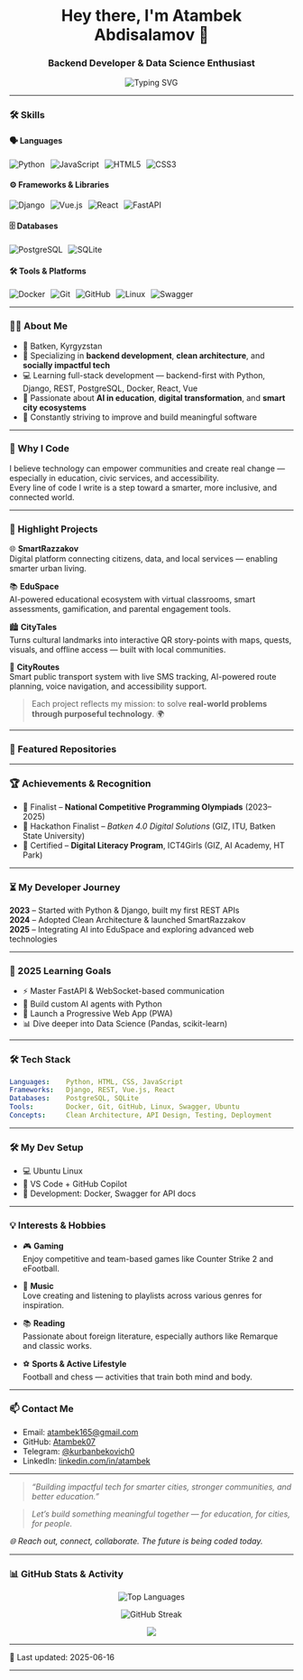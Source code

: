 <h1 align="center">Hey there, I'm Atambek Abdisalamov 👋</h1>
<h3 align="center">Backend Developer & Data Science Enthusiast</h3>

<p align="center">
  <img src="https://readme-typing-svg.demolab.com?font=Fira+Code&pause=1000&color=00F796&center=true&vCenter=true&width=435&lines=Backend+Developer;AI+in+Education+Enthusiast;Smart+City+Builder;Learning+Fast+%26+Dreaming+Big" alt="Typing SVG" />
</p>

---

### 🛠️ Skills

#### 🗣️ Languages
<div style="display:flex; flex-wrap: wrap; gap: 10px;">
  <img src="https://img.shields.io/badge/-Python-3776AB?style=flat&logo=python&logoColor=white" alt="Python" />
  <img src="https://img.shields.io/badge/-JavaScript-F7DF1E?style=flat&logo=javascript&logoColor=black" alt="JavaScript" />
  <img src="https://img.shields.io/badge/-HTML5-E34F26?style=flat&logo=html5&logoColor=white" alt="HTML5" />
  <img src="https://img.shields.io/badge/-CSS3-1572B6?style=flat&logo=css3&logoColor=white" alt="CSS3" />
</div>

#### ⚙️ Frameworks & Libraries
<div style="display:flex; flex-wrap: wrap; gap: 10px;">
  <img src="https://img.shields.io/badge/-Django-092E20?style=flat&logo=django&logoColor=white" alt="Django" />
  <img src="https://img.shields.io/badge/-Vue.js-4FC08D?style=flat&logo=vue.js&logoColor=white" alt="Vue.js" />
  <img src="https://img.shields.io/badge/-React-61DAFB?style=flat&logo=react&logoColor=black" alt="React" />
  <img src="https://img.shields.io/badge/-FastAPI-009688?style=flat&logo=fastapi&logoColor=white" alt="FastAPI" />
</div>

#### 🗄️ Databases
<div style="display:flex; flex-wrap: wrap; gap: 10px;">
  <img src="https://img.shields.io/badge/-PostgreSQL-4169E1?style=flat&logo=postgresql&logoColor=white" alt="PostgreSQL" />
  <img src="https://img.shields.io/badge/-SQLite-003B57?style=flat&logo=sqlite&logoColor=white" alt="SQLite" />
</div>

#### 🛠️ Tools & Platforms
<div style="display:flex; flex-wrap: wrap; gap: 10px;">
  <img src="https://img.shields.io/badge/-Docker-2496ED?style=flat&logo=docker&logoColor=white" alt="Docker" />
  <img src="https://img.shields.io/badge/-Git-F05032?style=flat&logo=git&logoColor=white" alt="Git" />
  <img src="https://img.shields.io/badge/-GitHub-181717?style=flat&logo=github&logoColor=white" alt="GitHub" />
  <img src="https://img.shields.io/badge/-Linux-FCC624?style=flat&logo=linux&logoColor=black" alt="Linux" />
  <img src="https://img.shields.io/badge/-Swagger-85EA2D?style=flat&logo=swagger&logoColor=black" alt="Swagger" />
</div>



---

### 👨‍💻 About Me
- 📍 Batken, Kyrgyzstan
- 🔧 Specializing in **backend development**, **clean architecture**, and **socially impactful tech**
- 💻 Learning full-stack development — backend-first with Python, Django, REST, PostgreSQL, Docker, React, Vue
- 🤖 Passionate about **AI in education**, **digital transformation**, and **smart city ecosystems**
- 🚀 Constantly striving to improve and build meaningful software

---

### 🌱 Why I Code
I believe technology can empower communities and create real change — especially in education, civic services, and accessibility.  
Every line of code I write is a step toward a smarter, more inclusive, and connected world.

---

### 🚀 Highlight Projects

🌐 **SmartRazzakov**  
Digital platform connecting citizens, data, and local services — enabling smarter urban living.

📚 **EduSpace**  
AI-powered educational ecosystem with virtual classrooms, smart assessments, gamification, and parental engagement tools.

🏙 **CityTales**  
Turns cultural landmarks into interactive QR story-points with maps, quests, visuals, and offline access — built with local communities.

🚌 **CityRoutes**  
Smart public transport system with live SMS tracking, AI-powered route planning, voice navigation, and accessibility support.

> Each project reflects my mission: to solve **real-world problems through purposeful technology**. 🌍

---

### 📌 Featured Repositories

<!-- FEATURED_REPOS:START -->
<!-- FEATURED_REPOS:END -->

---

### 🏆 Achievements & Recognition

- 🥈 Finalist – **National Competitive Programming Olympiads** (2023–2025)
- 🥉 Hackathon Finalist – *Batken 4.0 Digital Solutions* (GIZ, ITU, Batken State University)
- 📜 Certified – **Digital Literacy Program**, ICT4Girls (GIZ, AI Academy, HT Park)

---

### ⏳ My Developer Journey

**2023** – Started with Python & Django, built my first REST APIs  
**2024** – Adopted Clean Architecture & launched SmartRazzakov  
**2025** – Integrating AI into EduSpace and exploring advanced web technologies

---

### 🎯 2025 Learning Goals

- ⚡ Master FastAPI & WebSocket-based communication
- 🧠 Build custom AI agents with Python
- 📱 Launch a Progressive Web App (PWA)
- 📊 Dive deeper into Data Science (Pandas, scikit-learn)

---

### 🛠️ Tech Stack

```yaml
Languages:    Python, HTML, CSS, JavaScript
Frameworks:   Django, REST, Vue.js, React
Databases:    PostgreSQL, SQLite
Tools:        Docker, Git, GitHub, Linux, Swagger, Ubuntu 
Concepts:     Clean Architecture, API Design, Testing, Deployment
```
---

### 🛠 My Dev Setup
- 💻 Ubuntu Linux
- 📝 VS Code + GitHub Copilot
- 🐳 Development: Docker, Swagger for API docs

---

### 💡 Interests & Hobbies

- 🎮 **Gaming**  
  Enjoy competitive and team-based games like Counter Strike 2 and eFootball.

- 🎵 **Music**  
  Love creating and listening to playlists across various genres for inspiration.

- 📚 **Reading**  
  Passionate about foreign literature, especially authors like Remarque and classic works.

- ⚽ **Sports & Active Lifestyle**  
  Football and chess — activities that train both mind and body.

--- 

### 📫 Contact Me

- Email: atambek165@gmail.com  
- GitHub: [Atambek07](https://github.com/Atambek07)  
- Telegram: [@kurbanbekovich0](https://t.me/kurbanbekovich0)  
- LinkedIn: [linkedin.com/in/atambek](https://linkedin.com/in/atambek)

---

> *“Building impactful tech for smarter cities, stronger communities, and better education.”*

> *Let’s build something meaningful together — for education, for cities, for people.*

*🌐 Reach out, connect, collaborate. The future is being coded today.*


---

### 📊 GitHub Stats & Activity


<p align="center">
  <img src="https://github-readme-stats.vercel.app/api/top-langs/?username=Atambek07&layout=compact&theme=radical" alt="Top Languages" />
</p>

<p align="center">
  <img src="https://github-readme-streak-stats.herokuapp.com/?user=Atambek07&theme=radical" alt="GitHub Streak" />
</p>

<p align="center">
  <img src="https://github-profile-trophy.vercel.app/?username=Atambek07&theme=radical&no-frame=true&no-bg=true&margin-w=4" />
</p>

---


📅 Last updated: 2025-06-16


--- 
